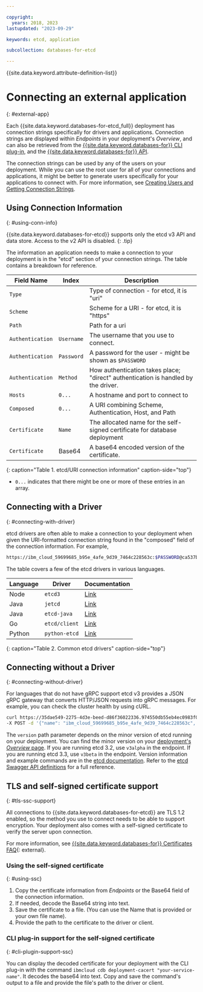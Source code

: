 ```yaml
---

copyright:
  years: 2018, 2023
lastupdated: "2023-09-29"

keywords: etcd, application

subcollection: databases-for-etcd

---
```


{{site.data.keyword.attribute-definition-list}}

# Connecting an external application
{: #external-app}

Each {{site.data.keyword.databases-for-etcd_full}} deployment has connection strings specifically for drivers and applications. Connection strings are displayed within *Endpoints* in your deployment's *Overview*, and can also be retrieved from the [{{site.data.keyword.databases-for}} CLI plug-in](/docs/databases-cli-plugin?topic=databases-cli-plugin-cdb-reference#deployment-connections), and the [{{site.data.keyword.databases-for}} API](https://{DomainName}/apidocs/cloud-databases-api#discover-connection-information-for-a-deployment-f-e81026).

The connection strings can be used by any of the users on your deployment. While you can use the root user for all of your connections and applications, it might be better to generate users specifically for your applications to connect with. For more information, see [Creating Users and Getting Connection Strings](/docs/databases-for-etcd?topic=databases-for-etcd-connection-strings).

## Using Connection Information
{: #using-conn-info}

{{site.data.keyword.databases-for-etcd}} supports only the etcd v3 API and data store. Access to the v2 API is disabled.
{: .tip}

The information an application needs to make a connection to your deployment is in the "etcd" section of your connection strings. The table contains a breakdown for reference.

| Field Name | Index | Description |
| ---------- | ----- | ----------- |
| `Type` | | Type of connection - for etcd, it is "uri" |
| `Scheme` | | Scheme for a URI - for etcd, it is "https" |
| `Path` | | Path for a uri |
| `Authentication` | `Username` | The username that you use to connect. |
| `Authentication` | `Password` | A password for the user - might be shown as `$PASSWORD` |
| `Authentication` | `Method` | How authentication takes place; "direct" authentication is handled by the driver. |
| `Hosts` | `0...` | A hostname and port to connect to |
| `Composed` | `0...` | A URI combining Scheme, Authentication, Host, and Path |
| `Certificate` | `Name` | The allocated name for the self-signed certificate for database deployment |
| `Certificate` | Base64 | A base64 encoded version of the certificate. |
{: caption="Table 1. etcd/URI connection information" caption-side="top"}

* `0...` indicates that there might be one or more of these entries in an array.

## Connecting with a Driver
{: #connecting-with-driver}

etcd drivers are often able to make a connection to your deployment when given the URI-formatted connection string found in the "composed" field of the connection information. For example, 
```sh
https://ibm_cloud_59699685_b95e_4afe_9d39_7464c228563c:$PASSWORD@ca537b4d-dcf2-467f-bd98-97535f11445b.8f7bfd8f3faa4218aec56e069eb46187.databases.appdomain.cloud:32218
```

The table covers a few of the etcd drivers in various languages.

| Language | Driver | Documentation |
| ---------- | ----- | ----------- |
| Node | `etcd3` | [Link](https://microsoft.github.io/etcd3/classes/etcd3.html) |
| Java | `jetcd` | [Link](https://github.com/etcd-io/jetcd) |
| Java | `etcd-java` | [Link](https://github.com/IBM/etcd-java) |
| Go | `etcd/client` | [Link](https://github.com/etcd-io/etcd/tree/master/client) |
| Python | `python-etcd` | [Link](https://python-etcd.readthedocs.io/en/latest/) |
{: caption="Table 2. Common etcd drivers" caption-side="top"}

## Connecting without a Driver
{: #connecting-without-driver}

For languages that do not have gRPC support etcd v3 provides a JSON gRPC gateway that converts HTTP/JSON requests into gRPC messages. For example, you can check the cluster health by using cURL.
```sh
curl https://35dae549-2275-4d3e-beed-d86f36022336.974550db55eb4ec0983f023940bf637f.databases.appdomain.cloud:32460/{version}/cluster/member/list --cacert c5f02736-d94c-11e8-a2e9-62ec2ed68f84 \
-X POST -d '{"name": "ibm_cloud_59699685_b95e_4afe_9d39_7464c228563c", "password": "$PASSWORD"}'
```

The `version` path parameter depends on the minor version of etcd running on your deployment. You can find the minor version on your [deployment's *Overview* page](/docs/databases-for-etcd?topic=databases-for-etcd-dashboard-overview). If you are running etcd 3.2, use `v3alpha` in the endpoint. If you are running etcd 3.3, use `v3beta` in the endpoint. Version information and example commands are in the [etcd documentation](https://etcd.io/docs/v3.4.0/dev-guide/api_grpc_gateway/). Refer to the [etcd Swagger API definitions](https://github.com/etcd-io/etcd/blob/master/Documentation/dev-guide/apispec/swagger/rpc.swagger.json) for a full reference. 

## TLS and self-signed certificate support
{: #tls-ssc-support}

All connections to {{site.data.keyword.databases-for-etcd}} are TLS 1.2 enabled, so the method you use to connect needs to be able to support encryption. Your deployment also comes with a self-signed certificate to verify the server upon connection.

For more information, see [{{site.data.keyword.databases-for}} Certificates FAQ](/docs/databases-for-etcd?topic=databases-for-etcd-external-app){: external}.

### Using the self-signed certificate
{: #using-ssc}

1. Copy the certificate information from *Endpoints* or the Base64 field of the connection information. 
2. If needed, decode the Base64 string into text. 
3. Save the certificate to a file. (You can use the Name that is provided or your own file name).
4. Provide the path to the certificate to the driver or client.

### CLI plug-in support for the self-signed certificate
{: #cli-plugin-support-ssc}

You can display the decoded certificate for your deployment with the CLI plug-in with the command `ibmcloud cdb deployment-cacert "your-service-name"`. It decodes the base64 into text. Copy and save the command's output to a file and provide the file's path to the driver or client.
